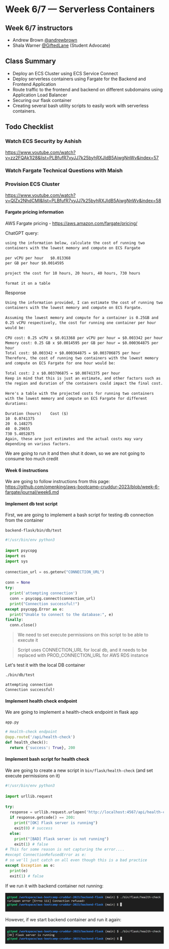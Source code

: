 # Week 6/7 — Serverless Containers


## Week 6/7 instructors

- Andrew Brown [@andrewbrown](https://twitter.com/andrewbrown)
- Shala Warner [@GiftedLane](https://twitter.com/GiftedLane) (Student Advocate)

## Class Summary

- Deploy an ECS Cluster using ECS Service Connect
- Deploy serverless containers using Fargate for the Backend and Frontend Application
- Route traffic to the frontend and backend on different subdomains using Application Load Balancer
- Securing our flask container
- Creating several bash utility scripts to easily work with serverless containers.

## Todo Checklist

### Watch ECS Security by Ashish

https://www.youtube.com/watch?v=zz2FQAk1I28&list=PLBfufR7vyJJ7k25byhRXJldB5AiwgNnWv&index=57

### Watch Fargate Technical Questions with Maish


### Provision ECS Cluster

https://www.youtube.com/watch?v=QIZx2NhdCMI&list=PLBfufR7vyJJ7k25byhRXJldB5AiwgNnWv&index=58


#### Fargate pricing information

AWS Fargate pricing - https://aws.amazon.com/fargate/pricing/

ChatGPT query:

```
using the information below, calculate the cost of running two containers with the lowest memory and compute on ECS Fargate

per vCPU per hour	$0.013368
per GB per hour	$0.0014595

project the cost for 10 hours, 20 hours, 40 hours, 730 hours

format it on a table
```

Response

```
Using the information provided, I can estimate the cost of running two containers with the lowest memory and compute on ECS Fargate.

Assuming the lowest memory and compute for a container is 0.25GB and 0.25 vCPU respectively, the cost for running one container per hour would be:

CPU cost: 0.25 vCPU x $0.013368 per vCPU per hour = $0.003342 per hour
Memory cost: 0.25 GB x $0.0014595 per GB per hour = $0.000364875 per hour
Total cost: $0.003342 + $0.000364875 = $0.003706875 per hour
Therefore, the cost of running two containers with the lowest memory and compute on ECS Fargate for one hour would be:

Total cost: 2 x $0.003706875 = $0.00741375 per hour
Keep in mind that this is just an estimate, and other factors such as the region and duration of the containers could impact the final cost.

Here's a table with the projected costs for running two containers with the lowest memory and compute on ECS Fargate for different durations:

Duration (hours)	Cost ($)
10	0.0741375
20	0.148275
40	0.29655
730	5.4052875
Again, these are just estimates and the actual costs may vary depending on various factors.
```

We are going to run it and then shut it down, so we are not going to consume too much credit

#### Week 6 instructions 

We are going to follow instructions from this page: https://github.com/omenking/aws-bootcamp-cruddur-2023/blob/week-6-fargate/journal/week6.md

#### Implement db test script

First, we are going to implement a bash script for testing db connection from the container

`backend-flask/bin/db/test`

```py
#!/usr/bin/env python3

import psycopg
import os
import sys

connection_url = os.getenv("CONNECTION_URL")

conn = None
try:
  print('attempting connection')
  conn = psycopg.connect(connection_url)
  print("Connection successful!")
except psycopg.Error as e:
  print("Unable to connect to the database:", e)
finally:
  conn.close()
```

> We need to set execute permissions on this script to be able to execute it

> Script uses CONNECTION_URL for local db, and it needs to be replaced with PROD_CONNECTION_URL for AWS RDS instance

Let's test it with the local DB container

```sh
./bin/db/test
```

```
attempting connection
Connection successful!
```

#### Implement health check endpoint

We are going to implement a health-check endpoint in flask app

`app.py`

```py
# Health-check endpoint
@app.route('/api/health-check')
def health_check():
  return {'success': True}, 200
```

#### Implement bash script for health check

We are going to create a new script in `bin/flask/health-check` (and set execute permissions on it)

```py
#!/usr/bin/env python3

import urllib.request

try:
  response = urllib.request.urlopen('http://localhost:4567/api/health-check')
  if response.getcode() == 200:
    print("[OK] Flask server is running")
    exit(0) # success
  else:
    print("[BAD] Flask server is not running")
    exit(1) # false
# This for some reason is not capturing the error....
#except ConnectionRefusedError as e:
# so we'll just catch on all even though this is a bad practice
except Exception as e:
  print(e)
  exit(1) # false
```

If we run it with backend container not running:

![](./assets/week-6/01.png)

However, if we start backend container and run it again:

![](./assets/week-6/02.png)





